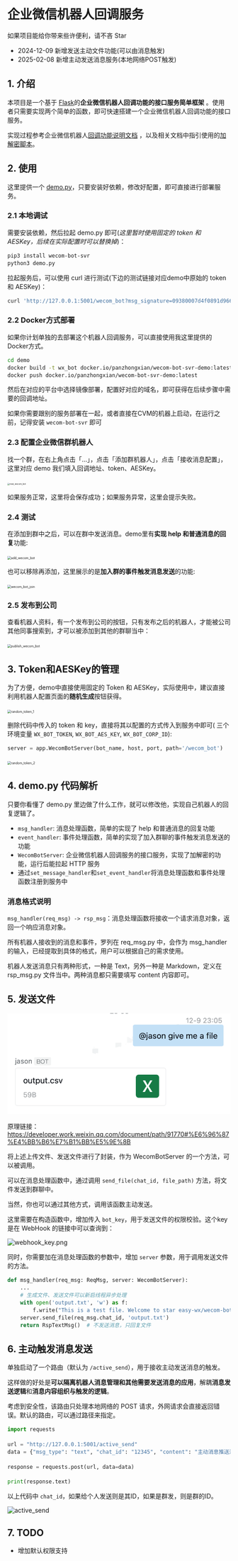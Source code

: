 # 企业微信机器人回调服务

如果项目能给你带来些许便利，请不吝 Star

- 2024-12-09 新增发送主动文件功能(可以由消息触发)
- 2025-02-08 新增主动发送消息服务(本地网络POST触发)

## 1. 介绍

本项目是一个基于 [Flask](https://flask.palletsprojects.com/en/1.1.x/)的**企业微信机器人回调功能的接口服务简单框架**
。使用者只需要实现两个简单的函数，即可快速搭建一个企业微信机器人回调功能的接口服务。

实现过程参考企业微信机器人[回调功能说明文档](https://developer.work.weixin.qq.com/document/path/99399)
，以及相关文档中指引使用的[加解密脚本](https://github.com/sbzhu/weworkapi_python/tree/master/callback)。

## 2. 使用

这里提供一个 [demo.py](./demo/demo.py)，只要安装好依赖，修改好配置，即可直接进行部署服务。

### 2.1 本地调试

需要安装依赖，然后拉起 demo.py 即可(*这里暂时使用固定的 token 和 AESKey，后续在实际配置时可以替换掉*)：

```bash
pip3 install wecom-bot-svr
python3 demo.py
```

拉起服务后，可以使用 curl 进行测试(下边的测试链接对应demo中原始的 token 和 AESKey)：

```bash
curl 'http://127.0.0.1:5001/wecom_bot?msg_signature=09380007d4f0891d966988e5450ad794c77fa01c&timestamp=1703041184&nonce=1703023880&echostr=oCdlC8pJ%2FDIjXnC8F9reyjDYlSImCmIgxA4prPD%2Bl2Fj5qBHjFiWnpelQofsDCJrSEvNVTET6oQmoXLQxzUkyQ%3D%3D'
```

### 2.2 Docker方式部署

如果你计划单独的去部署这个机器人回调服务，可以直接使用我这里提供的Docker方式。

```bash
cd demo
docker build -t wx_bot docker.io/panzhongxian/wecom-bot-svr-demo:latest .
docker push docker.io/panzhongxian/wecom-bot-svr-demo:latest
```

然后在对应的平台中选择镜像部署，配置好对应的域名，即可获得在后续步骤中需要的回调地址。

如果你需要跟别的服务部署在一起，或者直接在CVM的机器上启动，在运行之前，记得安装 `wecom-bot-svr` 即可

### 2.3 配置企业微信群机器人

找一个群，在右上角点击「...」，点击「添加群机器人」，点击「接收消息配置」， 这里对应 demo 我们填入回调地址、token、AESKey。

<img src="https://github.com/easy-wx/wecom-bot-svr/raw/main/images/new_wecom_bot.png" alt="new_wecom_bot" style="zoom:33%;" />

如果服务正常，这里将会保存成功；如果服务异常，这里会提示失败。

### 2.4 测试

在添加到群中之后，可以在群中发送消息。demo里有**实现 help 和普通消息的回复**功能:

<img src="https://github.com/easy-wx/wecom-bot-svr/raw/main/images/add_wecom_bot.png" alt="add_wecom_bot" style="zoom:50%;" />

也可以移除再添加，这里展示的是**加入群的事件触发消息发送**的功能:

<img src="https://github.com/easy-wx/wecom-bot-svr/raw/main/images/wecom_bot_join.png" alt="wecom_bot_join" style="zoom:50%;" />

### 2.5 发布到公司

查看机器人资料，有一个发布到公司的按钮，只有发布之后的机器人，才能被公司其他同事搜索到，才可以被添加到其他的群聊当中：

<img src="https://github.com/easy-wx/wecom-bot-svr/raw/main/images/publish_wecom_bot.png" alt="publish_wecom_bot" style="zoom:50%;" />

## 3. Token和AESKey的管理

为了方便，demo中直接使用固定的 Token 和 AESKey，实际使用中，建议直接利用机器人配置页面的**随机生成**按钮获得。

<img src="https://github.com/easy-wx/wecom-bot-svr/raw/main/images/random_token_1.png" alt="random_token_1" style="zoom:50%;" />

删除代码中传入的 token 和 key，直接将其以配置的方式传入到服务中即可(
三个环境变量 `WX_BOT_TOKEN`, `WX_BOT_AES_KEY`, `WX_BOT_CORP_ID`):

```python
server = app.WecomBotServer(bot_name, host, port, path='/wecom_bot')
```

<img src="https://github.com/easy-wx/wecom-bot-svr/raw/main/images/random_token_2.png" alt="random_token_2" style="zoom:50%;" />

## 4. demo.py 代码解析

只要你看懂了 demo.py 里边做了什么工作，就可以修改他，实现自己机器人的回复逻辑了。

- `msg_handler`: 消息处理函数，简单的实现了 help 和普通消息的回复功能
- `event_handler`: 事件处理函数，简单的实现了加入群聊的事件触发消息发送的功能
- `WecomBotServer`: 企业微信机器人回调服务的接口服务，实现了加解密的功能，运行后能拉起 HTTP 服务
- 通过`set_message_handler`和`set_event_handler`将消息处理函数和事件处理函数注册到服务中

### 消息格式说明

`msg_handler(req_msg) -> rsp_msg`：消息处理函数将接收一个请求消息对象，返回一个响应消息对象。

所有机器人接收到的消息和事件，罗列在 req_msg.py 中，会作为 msg_handler 的输入，已经提取到具体的格式，用户可以根据自己的需求使用。

机器人发送消息只有两种形式，一种是 Text，另外一种是 Markdown，定义在 rsp_msg.py 文件当中。两种消息都只需要填写 content 内容即可。

## 5. 发送文件

![send_file](https://github.com/easy-wx/wecom-bot-svr/raw/main/images/send_file.png)

原理链接：<https://developer.work.weixin.qq.com/document/path/91770#%E6%96%87%E4%BB%B6%E7%B1%BB%E5%9E%8B>

将上述上传文件、发送文件进行了封装，作为 WecomBotServer 的一个方法，可以被调用。

可以在消息处理函数中，通过调用 `send_file(chat_id, file_path)` 方法，将文件发送到群聊中。

当然，你也可以通过其他方式，调用该函数主动发送。

这里需要在构造函数中，增加传入 `bot_key`，用于发送文件的权限校验。这个key是在 WebHook 的链接中可以查询到：

![webhook_key.png](images%2Fwebhook_key.png)

同时，你需要加在消息处理函数的参数中，增加 `server` 参数，用于调用发送文件的方法。

```python
def msg_handler(req_msg: ReqMsg, server: WecomBotServer):
    ...
    # 生成文件、发送文件可以新启线程异步处理
    with open('output.txt', 'w') as f:
        f.write("This is a test file. Welcome to star easy-wx/wecom-bot-svr!")
    server.send_file(req_msg.chat_id, 'output.txt')
    return RspTextMsg()  # 不发送消息，只回复文件
```

## 6. 主动触发消息发送

单独启动了一个路由（默认为 ``/active_send``），用于接收主动发送消息的触发。

这样做的好处是**可以隔离机器人消息管理和其他需要发送消息的应用**，解耦**消息发送逻辑**和**消息内容组织与触发的逻辑**。

考虑到安全性，该路由只处理本地网络的 POST 请求，外网请求会直接返回错误。默认的路由，可以通过路径来指定。

```python
import requests

url = "http://127.0.0.1:5001/active_send"
data = {"msg_type": "text", "chat_id": "12345", "content": "主动消息推送测试"}

response = requests.post(url, data=data)

print(response.text)
```

以上代码中 `chat_id`，如果给个人发送则是其ID，如果是群发，则是群的ID。

![active_send](https://github.com/easy-wx/wecom-bot-svr/raw/main/images/active_send.png)


## 7. TODO

- 增加默认权限支持

